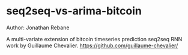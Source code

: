 # seq2seq-vs-arima-bitcoin

Author: Jonathan Rebane

A multi-variate extension of bitcoin timeseries prediction seq2seq RNN work by Guillaume Chevalier. https://github.com/guillaume-chevalier/
